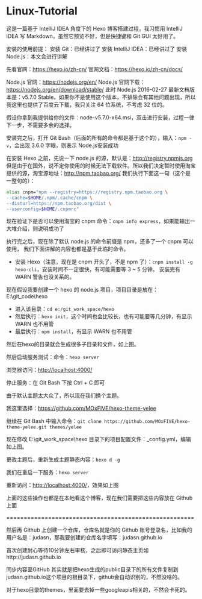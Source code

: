 # Linux-Tutorial

这是一篇基于 IntelliJ IDEA 角度下的 Hexo 博客搭建过程，我习惯用 IntelliJ IDEA 写 Markdown，虽然它预览不好，但是快捷键和 Git GUI 太好用了。

安装的使用前提：
安装 Git：已经讲过了
安装 IntelliJ IDEA：已经讲过了
安装 Node.js：本文会进行讲解

先看官网：<https://hexo.io/zh-cn/>
官网文档：<https://hexo.io/zh-cn/docs/>

Node.js 官网：<https://nodejs.org/en/>
Node.js 官网下载：<https://nodejs.org/en/download/stable/>
此时 Node.js 2016-02-27 最新文档版本是：v5.7.0 Stable，如果你不是使用这个版本，不排除会有其他问题出现，所以我这里也提供了百度云下载，我只关注 64 位系统，不考虑 32 位的。

假设你拿到我提供给你的文件：node-v5.7.0-x64.msi，双击进行安装，过程一律下一步，不需要多余的选择。

安装完之后，打开 Git Bash（后面的所有的命令都是基于这个的），输入：`npm -v`，会出现 3.6.0 字眼，则表示 Node.js安装成功


在安装 Hexo 之前，先说一下 node.js 的源，默认是：http://registry.npmjs.org
但是由于在国外，说不定你使用的时候无法下载软件。所以我们决定暂时使用淘宝提供的源，淘宝源地址：<http://npm.taobao.org/>
我们执行下面这一句（这个是一整句的）：

```bash
alias cnpm="npm --registry=https://registry.npm.taobao.org \
--cache=$HOME/.npm/.cache/cnpm \
--disturl=https://npm.taobao.org/dist \
--userconfig=$HOME/.cnpmrc"
```

现在验证下是否可以使用淘宝的 cnpm 命令：`cnpm info express`，如果能输出一大堆介绍，则说明成功了

执行完之后，现在除了默认 node.js 的命令前缀是 npm，还多了一个 cnpm 可以使用，
我们下面讲解的内容也都是基于此临时命令。

- 安装 Hexo（注意，现在是 cnpm 开头了，不是 npm 了）：`cnpm install -g hexo-cli`，安装时间不一定很快，有可能需要等 3 ~ 5 分钟。
安装完有 WARN 警告也没关系的。


现在假设我要创建一个 hexo 的 node.js 项目，项目目录是放在：E:\git_code\hexo

- 进入该目录：`cd e:/git_work_space/hexo`
- 然后执行：`hexo init`，这个时间也会比较长，也有可能要等几分钟，有显示 WARN 也不用管
- 最后执行：`npm install`，有显示 WARN 也不用管

然后在hexo的目录就会生成很多子目录和文件，如上图。


然后启动服务测试：命令：`hexo server`

浏览器访问：<http://localhost:4000/>

停止服务：在 Git Bash 下按 Ctrl + C 即可

由于默认主题太大众了，所以现在我们换个主题。

我这里选择：https://github.com/MOxFIVE/hexo-theme-yelee

继续在 Git Bash 中输入命令：`git clone https://github.com/MOxFIVE/hexo-theme-yelee.git themes/yelee`

现在修改 E:\git_work_space\hexo 目录下的项目配置文件：_config.yml，编辑如上图。

更改主题后，重新生成主题静态内容：`hexo d -g`

我们在重启一下服务：`hexo server`

重新访问：<http://localhost:4000/>，效果如上图


上面的这些操作也都是在本地看这个博客，现在我们需要把这些内容放在 Github 上面


======================================================

然后再 Github 上创建一个仓库，仓库名就是你的 Github 账号登录名，比如我的用户名是：judasn，那我要创建的仓库名字填写：judasn.github.io

首次创建耐心等待10分钟左右审核，之后即可访问静态主页如http://judasn.github.io

同步内容至GitHub
其实就是把hexo生成的public目录下的所有文件复制到judasn.github.io这个项目的根目录下，github会自动识别的，不然没啥的。


对于hexo目录的themes，里面要去掉一些googleapis相关的，不然会卡死的。





